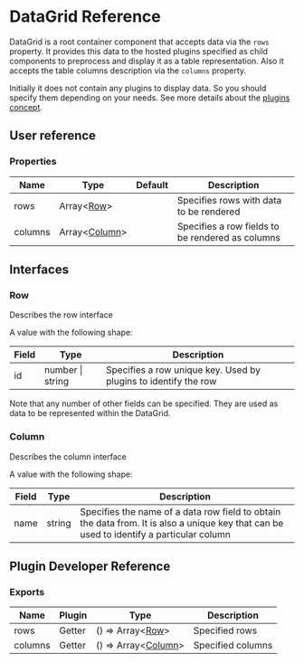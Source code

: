 # DataGrid Reference

DataGrid is a root container component that accepts data via the `rows` property. It provides this data to the hosted plugins specified as child components to preprocess and display it as a table representation. Also it accepts the table columns description via the `columns` property.

Initially it does not contain any plugins to display data. So you should specify them depending on your needs. See more details about the [plugins concept](../README.md#plugins-overview).

## User reference

### Properties

Name | Type | Default | Description
-----|------|---------|------------
rows | Array&lt;[Row](#row)&gt; | | Specifies rows with data to be rendered
columns | Array&lt;[Column](#column)&gt; | | Specifies a row fields to be rendered as columns

## Interfaces

### Row

Describes the row interface

A value with the following shape:

Field | Type | Description
------|------|------------
id | number &#124; string | Specifies a row unique key. Used by plugins to identify the row

Note that any number of other fields can be specified. They are used as data to be represented within the DataGrid.

### Column

Describes the column interface

A value with the following shape:

Field | Type | Description
------|------|------------
name | string | Specifies the name of a data row field to obtain the data from. It is also a unique key that can be used to identify a particular column

## Plugin Developer Reference

### Exports

Name | Plugin | Type | Description
-----|--------|------|------------
rows | Getter | () => Array&lt;[Row](#row)&gt; | Specified rows
columns | Getter | () => Array&lt;[Column](#column)&gt; | Specified columns
